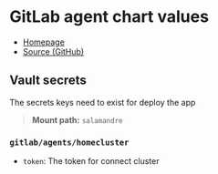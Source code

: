 # GitLab agent chart values

- [Homepage](https://gitlab.com/)
- [Source (GitHub)](https://gitlab.com/gitlab-org/charts/gitlab-agent)

## Vault secrets

The secrets keys need to exist for deploy the app

> **Mount path:** `salamandre`

### `gitlab/agents/homecluster`

- `token`: The token for connect cluster
